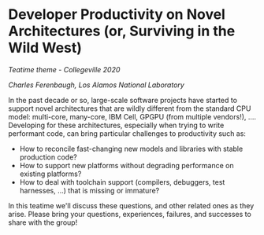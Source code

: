 # Developer Productivity on Novel Architectures (or, Surviving in the Wild West)

*Teatime theme - Collegeville 2020*

*Charles Ferenbaugh, Los Alamos National Laboratory*

In the past decade or so, large-scale software projects have started to support
novel architectures that are wildly different from the standard CPU model:
multi-core, many-core, IBM Cell, GPGPU (from multiple vendors!), ....
Developing for these architectures, especially when trying to write performant
code, can bring particular challenges to productivity such as:

-	How to reconcile fast-changing new models and libraries with stable production code?
-	How to support new platforms without degrading performance on existing platforms?
-	How to deal with toolchain support (compilers, debuggers, test harnesses, ...) that is missing or immature?

In this teatime we'll discuss these questions, and other related ones as they
arise. Please bring your questions, experiences, failures, and successes to
share with the group!

